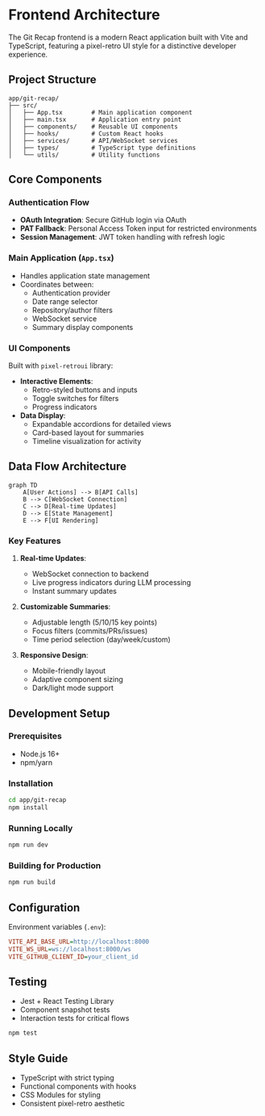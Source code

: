 
# Frontend Architecture

The Git Recap frontend is a modern React application built with Vite and TypeScript, featuring a pixel-retro UI style for a distinctive developer experience.

## Project Structure

```
app/git-recap/
├── src/
│   ├── App.tsx        # Main application component
│   ├── main.tsx       # Application entry point
│   ├── components/    # Reusable UI components
│   ├── hooks/         # Custom React hooks
│   ├── services/      # API/WebSocket services
│   ├── types/         # TypeScript type definitions
│   └── utils/         # Utility functions
```

## Core Components

### Authentication Flow
- **OAuth Integration**: Secure GitHub login via OAuth
- **PAT Fallback**: Personal Access Token input for restricted environments
- **Session Management**: JWT token handling with refresh logic

### Main Application (`App.tsx`)
- Handles application state management
- Coordinates between:
  - Authentication provider
  - Date range selector
  - Repository/author filters
  - WebSocket service
  - Summary display components

### UI Components
Built with `pixel-retroui` library:
- **Interactive Elements**:
  - Retro-styled buttons and inputs
  - Toggle switches for filters
  - Progress indicators
- **Data Display**:
  - Expandable accordions for detailed views
  - Card-based layout for summaries
  - Timeline visualization for activity

## Data Flow Architecture

```mermaid
graph TD
    A[User Actions] --> B[API Calls]
    B --> C[WebSocket Connection]
    C --> D[Real-time Updates]
    D --> E[State Management]
    E --> F[UI Rendering]
```

### Key Features
1. **Real-time Updates**:
   - WebSocket connection to backend
   - Live progress indicators during LLM processing
   - Instant summary updates

2. **Customizable Summaries**:
   - Adjustable length (5/10/15 key points)
   - Focus filters (commits/PRs/issues)
   - Time period selection (day/week/custom)

3. **Responsive Design**:
   - Mobile-friendly layout
   - Adaptive component sizing
   - Dark/light mode support

## Development Setup

### Prerequisites
- Node.js 16+
- npm/yarn

### Installation
```bash
cd app/git-recap
npm install
```

### Running Locally
```bash
npm run dev
```

### Building for Production
```bash
npm run build
```

## Configuration

Environment variables (`.env`):
```ini
VITE_API_BASE_URL=http://localhost:8000
VITE_WS_URL=ws://localhost:8000/ws
VITE_GITHUB_CLIENT_ID=your_client_id
```

## Testing
- Jest + React Testing Library
- Component snapshot tests
- Interaction tests for critical flows

```bash
npm test
```

## Style Guide
- TypeScript with strict typing
- Functional components with hooks
- CSS Modules for styling
- Consistent pixel-retro aesthetic